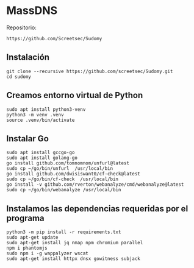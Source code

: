 <h1>MassDNS</h1>

Repositorio:
```
https://github.com/Screetsec/Sudomy
```

<h2>Instalación</h2>

```
git clone --recursive https://github.com/screetsec/Sudomy.git
cd sudomy
```

<h2>Creamos entorno virtual de Python</h2>

```
sudo apt install python3-venv
python3 -m venv .venv
source .venv/bin/activate
```

<h2>Instalar Go</h2>

```
sudo apt install gccgo-go 
sudo apt install golang-go
go install github.com/tomnomnom/unfurl@latest
sudo cp ~/go/bin/unfurl  /usr/local/bin
go install github.com/dwisiswant0/cf-check@latest
sudo cp ~/go/bin/cf-check  /usr/local/bin
go install -v github.com/rverton/webanalyze/cmd/webanalyze@latest
sudo cp ~/go/bin/webanalyze /usr/local/bin 
```

<h2>Instalamos las dependencias requeridas por el programa</h2>

```
python3 -m pip install -r requirements.txt
sudo apt-get update
sudo apt-get install jq nmap npm chromium parallel
npm i phantomjs
sudo npm i -g wappalyzer wscat
sudo apt-get install httpx dnsx gowitness subjack
```